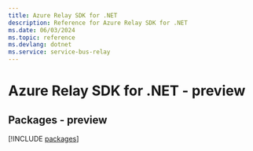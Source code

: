 ```yaml
---
title: Azure Relay SDK for .NET
description: Reference for Azure Relay SDK for .NET
ms.date: 06/03/2024
ms.topic: reference
ms.devlang: dotnet
ms.service: service-bus-relay
---
```

# Azure Relay SDK for .NET - preview
## Packages - preview
[!INCLUDE [packages](relay-index.md)]